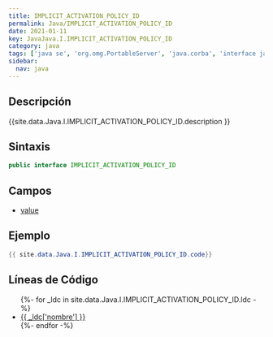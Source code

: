 ```yaml
---
title: IMPLICIT_ACTIVATION_POLICY_ID
permalink: Java/IMPLICIT_ACTIVATION_POLICY_ID
date: 2021-01-11
key: JavaJava.I.IMPLICIT_ACTIVATION_POLICY_ID
category: java
tags: ['java se', 'org.omg.PortableServer', 'java.corba', 'interface java', 'Java 1.0']
sidebar: 
  nav: java
---
```


## Descripción
{{site.data.Java.I.IMPLICIT_ACTIVATION_POLICY_ID.description }}

## Sintaxis
~~~java
public interface IMPLICIT_ACTIVATION_POLICY_ID
~~~

## Campos
* [value](/Java/IMPLICIT_ACTIVATION_POLICY_ID/value)

## Ejemplo
~~~java
{{ site.data.Java.I.IMPLICIT_ACTIVATION_POLICY_ID.code}}
~~~

## Líneas de Código
<ul>
{%- for _ldc in site.data.Java.I.IMPLICIT_ACTIVATION_POLICY_ID.ldc -%}
   <li>
       <a href="{{_ldc['url'] }}">{{ _ldc['nombre'] }}</a>
   </li>
{%- endfor -%}
</ul>
